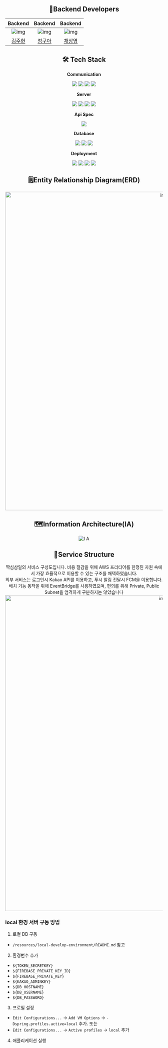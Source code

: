 <div align="center">

## 🙋Backend Developers

|                           Backend                            |                           Backend                            |                           Backend                            |
| :----------------------------------------------------------: | :----------------------------------------------------------: | :----------------------------------------------------------: |
| ![img](https://avatars.githubusercontent.com/u/64529208?v=4) | ![img](https://avatars.githubusercontent.com/u/45715824?v=4) | ![img](https://avatars.githubusercontent.com/u/78407939?v=4) |
|             [김주현](https://github.com/KJH-Sun)             |             [정구아](https://github.com/gojung)              |            [채상엽](https://github.com/saint6839)            |



## 🛠️ Tech Stack

**Communication**

<img src="https://img.shields.io/badge/GitHub-181717?style=flat-square&logo=GitHub&logoColor=white"/> <img src="https://img.shields.io/badge/Jira-0052CC?style=flat-square&logo=Jira&logoColor=white"/> <img src="https://img.shields.io/badge/Slack-4A154B?style=flat-square&logo=Slack&logoColor=white"/> <img src="https://img.shields.io/badge/Notion-000000?style=flat-square&logo=Notion&logoColor=white"/>

**Server**

<img src="https://img.shields.io/badge/Java-FF9E0F?style=flat-square&logo=&logoColor=white"/> <img src="https://img.shields.io/badge/Spring Boot-6DB33F?style=flat-square&logo=springboot&logoColor=white"/> <img src="https://img.shields.io/badge/Pinpoint-40AEF0?style=flat-square&logo=&logoColor=white"/> <img src="https://img.shields.io/badge/Spock-85EA2D?style=flat-square&logo=Spock&logoColor=white"/>

**Api Spec**

<a href="https://api.jjaksim.com/swagger-ui/index.html"><img src="https://img.shields.io/badge/Swagger-85EA2D?style=flat-square&logo=Swagger&logoColor=white"/></a>

**Database**

<img src="https://img.shields.io/badge/MySQL-4479A1?style=flat-square&logo=mysql&logoColor=white"/> <img src="https://img.shields.io/badge/Adminer-34567C?style=flat-square&logo=Adminer&logoColor=white"/> <img src="https://img.shields.io/badge/Flyway-CC0200?style=flat-square&logo=Flyway&logoColor=white"/>

**Deployment**

<img src="https://img.shields.io/badge/AWS EC2-FF9900?style=flat-square&logo=Amazon-EC2&logoColor=white"/> <img src="https://img.shields.io/badge/Docker-2496ED?style=flat-square&logo=Docker&logoColor=white"/> <img src="https://img.shields.io/badge/Terraform-7B42BC?style=flat-square&logo=Terraform&logoColor=white"/> <img src="https://img.shields.io/badge/AWS RDS-527FFF?style=flat-square&logo=Amazon-RDS&logoColor=white"/>

## 🗒️Entity Relationship Diagram(ERD)

<img width="1017" alt="image" src="https://user-images.githubusercontent.com/78407939/209675671-0bd70e93-a773-4005-9000-5ed8a78755a8.png">

## 🗺️Information Architecture(IA)

![I A](https://user-images.githubusercontent.com/78407939/209675815-7e1e6669-16b2-4944-aaae-baaf5cf8f485.png)

## 🏢Service Structure
짝심삼일의 서비스 구성도입니다.
비용 절감을 위해 AWS 프리티어를 한정된 자원 속에서 가장 효율적으로 이용할 수 있는 구조를 채택하였습니다. <br>
외부 서비스는 로그인시 Kakao API를 이용하고, 푸시 알림 전달시 FCM을 이용합니다. <br>
배치 기능 동작을 위해 EventBridge를 사용하였으며, 편의를 위해 Private, Public Subnet을 엄격하게 구분하지는 않았습니다
<img width="1009" alt="image" src="https://user-images.githubusercontent.com/78407939/209675697-75b5b0b5-33ff-4eeb-86c9-947c260ccc7f.png">

</div>



### local 환경 서버 구동 방법
1. 로컬 DB 구동
- `/resources/local-develop-environment/README.md` 참고
2. 환경변수 추가
- `${TOKEN_SECRETKEY}`
- `${FIREBASE_PRIVATE_KEY_ID}`
- `${FIREBASE_PRIVATE_KEY}`
- `${KAKAO_ADMINKEY}`
- `${DB_HOSTNAME}`
- `${DB_USERNAME}`
- `${DB_PASSWORD}`
3. 프로필 설정
- `Edit Configurations...` -> `Add VM Options` -> `-Dspring.profiles.active=local` 추가. 또는
- `Edit Configurations...` -> `Active profiles` -> `local` 추가
4. 애플리케이션 실행
